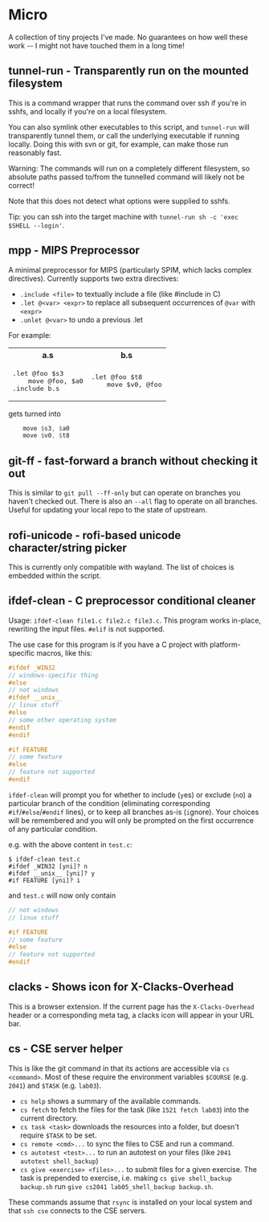 # Micro

A collection of tiny projects I've made.
No guarantees on how well these work -- I might not have touched them in a long time!

## tunnel-run - Transparently run on the mounted filesystem

This is a command wrapper that runs the command over ssh if you're in sshfs, and locally if you're on a local filesystem.

You can also symlink other executables to this script, and `tunnel-run` will transparently tunnel them, or call the underlying executable if running locally.
Doing this with svn or git, for example, can make those run reasonably fast.

Warning: The commands will run on a completely different filesystem, so absolute paths passed to/from the tunnelled command will likely not be correct!

Note that this does not detect what options were supplied to sshfs.

Tip: you can ssh into the target machine with `tunnel-run sh -c 'exec $SHELL --login'`.

## mpp - MIPS Preprocessor

A minimal preprocessor for MIPS (particularly SPIM, which lacks complex directives).
Currently supports two extra directives:

- `.include <file>` to textually include a file (like #include in C)
- `.let @<var> <expr>` to replace all subsequent occurrences of `@var` with `<expr>`
- `.unlet @<var>` to undo a previous .let

For example:

<table>
<tr> <th>a.s</th> <th>b.s</th> </tr>
<tr> <td><pre lang="asm">
.let @foo $s3
	move @foo, $a0
.include b.s
</pre></td>

<td><pre lang="asm">
.let @foo $t8
	move $v0, @foo
</pre></td>
</table>

gets turned into

```asm
	move $s3, $a0
	move $v0, $t8
```

## git-ff - fast-forward a branch without checking it out

This is similar to `git pull --ff-only` but can operate on branches you haven't checked out.
There is also an `--all` flag to operate on all branches.
Useful for updating your local repo to the state of upstream.

## rofi-unicode - rofi-based unicode character/string picker

This is currently only compatible with wayland.
The list of choices is embedded within the script.

## ifdef-clean - C preprocessor conditional cleaner

Usage: `ifdef-clean file1.c file2.c file3.c`.
This program works in-place, rewriting the input files.
`#elif` is not supported.

The use case for this program is if you have a C project with platform-specific macros, like this:

```c
#ifdef _WIN32
// windows-specific thing
#else
// not windows
#ifdef __unix__
// linux stuff
#else
// some other operating system
#endif
#endif

#if FEATURE
// some feature
#else
// feature not supported
#endif
```

`ifdef-clean` will prompt you for whether to include (`y`es) or exclude (`n`o) a particular branch of the condition (eliminating corresponding `#if`/`#else`/`#endif` lines), or to keep all branches as-is (`i`gnore).
Your choices will be remembered and you will only be prompted on the first occurrence of any particular condition.

e.g. with the above content in `test.c`:
```
$ ifdef-clean test.c
#ifdef _WIN32 [yni]? n
#ifdef __unix__ [yni]? y
#if FEATURE [yni]? i
```

and `test.c` will now only contain

```c
// not windows
// linux stuff

#if FEATURE
// some feature
#else
// feature not supported
#endif
```

## clacks - Shows icon for X-Clacks-Overhead

This is a browser extension.
If the current page has the `X-Clacks-Overhead` header or a corresponding meta tag, a clacks icon will appear in your URL bar.

## cs - CSE server helper

This is like the git command in that its actions are accessible via `cs <command>`.
Most of these require the environment variables `$COURSE` (e.g. `2041`) and `$TASK` (e.g. `lab03`).

- `cs help` shows a summary of the available commands.
- `cs fetch` to fetch the files for the task (like `1521 fetch lab03`) into the current directory.
- `cs task <task>` downloads the resources into a folder, but doesn't require `$TASK` to be set.
- `cs remote <cmd>...` to sync the files to CSE and run a command.
- `cs autotest <test>...` to run an autotest on your files (like `2041 autotest shell_backup`)
- `cs give <exercise> <files>...` to submit files for a given exercise. The task is prepended to exercise, i.e. making `cs give shell_backup backup.sh` run `give cs2041 lab05_shell_backup backup.sh`.

These commands assume that `rsync` is installed on your local system and that `ssh cse` connects to the CSE servers.
